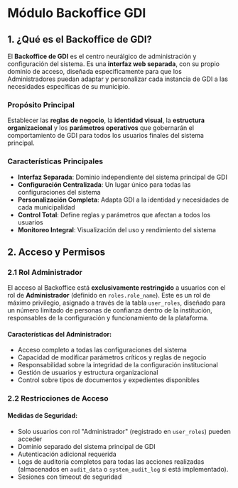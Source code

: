 # Módulo Backoffice GDI

## 1. ¿Qué es el Backoffice de GDI?

El **Backoffice de GDI** es el centro neurálgico de administración y configuración del sistema. Es una **interfaz web separada**, con su propio dominio de acceso, diseñada específicamente para que los Administradores puedan adaptar y personalizar cada instancia de GDI a las necesidades específicas de su municipio.

### Propósito Principal

Establecer las **reglas de negocio**, la **identidad visual**, la **estructura organizacional** y los **parámetros operativos** que gobernarán el comportamiento de GDI para todos los usuarios finales del sistema principal.

### Características Principales

- **Interfaz Separada**: Dominio independiente del sistema principal de GDI
- **Configuración Centralizada**: Un lugar único para todas las configuraciones del sistema
- **Personalización Completa**: Adapta GDI a la identidad y necesidades de cada municipalidad
- **Control Total**: Define reglas y parámetros que afectan a todos los usuarios
- **Monitoreo Integral**: Visualización del uso y rendimiento del sistema

## 2. Acceso y Permisos

### 2.1 Rol Administrador

El acceso al Backoffice está **exclusivamente restringido** a usuarios con el rol de **Administrador** (definido en `roles.role_name`). Este es un rol de máximo privilegio, asignado a través de la tabla `user_roles`, diseñado para un número limitado de personas de confianza dentro de la institución, responsables de la configuración y funcionamiento de la plataforma.

#### Características del Administrador:

- Acceso completo a todas las configuraciones del sistema
- Capacidad de modificar parámetros críticos y reglas de negocio
- Responsabilidad sobre la integridad de la configuración institucional
- Gestión de usuarios y estructura organizacional
- Control sobre tipos de documentos y expedientes disponibles

### 2.2 Restricciones de Acceso

#### Medidas de Seguridad:

- Solo usuarios con rol "Administrador" (registrado en `user_roles`) pueden acceder
- Dominio separado del sistema principal de GDI
- Autenticación adicional requerida
- Logs de auditoría completos para todas las acciones realizadas (almacenados en `audit_data` o `system_audit_log` si está implementado).
- Sesiones con timeout de seguridad